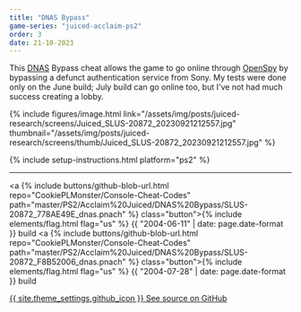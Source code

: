 ```yaml
---
title: "DNAS Bypass"
game-series: "juiced-acclaim-ps2"
order: 3
date: 21-10-2023
---
```


This [DNAS](https://en.wikipedia.org/wiki/DNAS) Bypass cheat allows the game to go online through [OpenSpy](http://openspy.net/)
by bypassing a defunct authentication service from Sony. My tests were done only on the June build; July build can go online too, but I've not had much success creating a lobby.

{% include figures/image.html link="/assets/img/posts/juiced-research/screens/Juiced_SLUS-20872_20230921212557.jpg" thumbnail="/assets/img/posts/juiced-research/screens/thumb/Juiced_SLUS-20872_20230921212557.jpg" %}

{% include setup-instructions.html platform="ps2" %}

***

<a {% include buttons/github-blob-url.html repo="CookiePLMonster/Console-Cheat-Codes" path="master/PS2/Acclaim%20Juiced/DNAS%20Bypass/SLUS-20872_778AE49E_dnas.pnach" %} class="button">{% include elements/flag.html flag="us" %} {{ "2004-06-11" | date: page.date-format }} build</a>
<a {% include buttons/github-blob-url.html repo="CookiePLMonster/Console-Cheat-Codes" path="master/PS2/Acclaim%20Juiced/DNAS%20Bypass/SLUS-20872_F8B52006_dnas.pnach" %} class="button">{% include elements/flag.html flag="us" %} {{ "2004-07-28" | date: page.date-format }} build </a>

<a href="https://github.com/CookiePLMonster/Console-Cheat-Codes/blob/master/PS2/Acclaim%20Juiced/DNAS%20Bypass" class="button github" target="_blank">{{ site.theme_settings.github_icon }} See source on GitHub</a>
